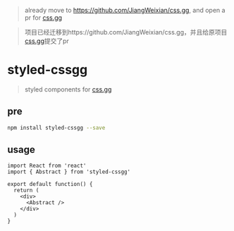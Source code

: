 > already move to https://github.com/JiangWeixian/css.gg, and open a pr for [css.gg](https://github.com/astrit/css.gg)

> 项目已经迁移到https://github.com/JiangWeixian/css.gg，并且给原项目[css.gg](https://github.com/astrit/css.gg)提交了pr

# styled-cssgg
> styled components for [css.gg](https://github.com/astrit/css.gg)

## pre

```bash
npm install styled-cssgg --save
```

## usage

```tsx
import React from 'react'
import { Abstract } from 'styled-cssgg'

export default function() {
  return (
    <div>
      <Abstract />
    </div>
  )
}
```
